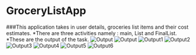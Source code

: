 # GroceryListApp
###This application takes in user details, groceries list items and their cost estimates. 
*There are three activities namely : main, List and FinalList.
*These are the output of the task. ![Output](/main.png)
![Output](/main.png)
![Output1](/form_filled.png)
 ![Output2](/plain_list.png)
![Output3](/filled_list.png)
 ![Output4](/scrolled_list.png)
![Output5](/display_list.png)
 ![Output6](/sharescreen.png)
